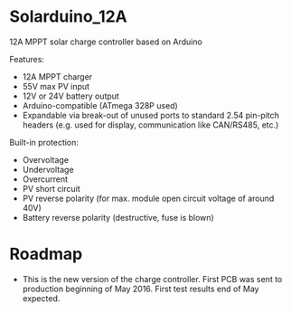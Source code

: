 # Solarduino_12A
12A MPPT solar charge controller based on Arduino

Features: 
- 12A MPPT charger
- 55V max PV input
- 12V or 24V battery output
- Arduino-compatible (ATmega 328P used)
- Expandable via break-out of unused ports to standard 2.54 pin-pitch headers (e.g. used for display, communication like CAN/RS485, etc.)

Built-in protection:
- Overvoltage
- Undervoltage
- Overcurrent
- PV short circuit
- PV reverse polarity (for max. module open circuit voltage of around 40V)
- Battery reverse polarity (destructive, fuse is blown)

# Roadmap
- This is the new version of the charge controller. First PCB was sent to production beginning of May 2016. First test results end of May expected.
